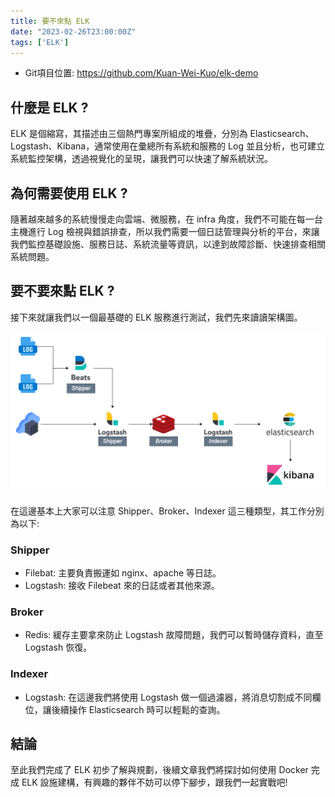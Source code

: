 ```yaml
---
title: 要不來點 ELK
date: "2023-02-26T23:00:00Z"
tags: ['ELK']
---
```

* Git項目位置: https://github.com/Kuan-Wei-Kuo/elk-demo

## 什麼是 ELK ?
ELK 是個縮寫，其描述由三個熱門專案所組成的堆疊，分別為 Elasticsearch、Logstash、Kibana，通常使用在彙總所有系統和服務的 Log 並且分析，也可建立系統監控架構，透過視覺化的呈現，讓我們可以快速了解系統狀況。

## 為何需要使用 ELK ?
隨著越來越多的系統慢慢走向雲端、微服務，在 infra 角度，我們不可能在每一台主機進行 Log 檢視與錯誤排查，所以我們需要一個日誌管理與分析的平台，來讓我們監控基礎設施、服務日誌、系統流量等資訊，以達到故障診斷、快速排查相關系統問題。

## 要不要來點 ELK ?
接下來就讓我們以一個最基礎的 ELK 服務進行測試，我們先來讀讀架構圖。

![ELK_架構圖](./ELK_架構圖.png)

在這邊基本上大家可以注意 Shipper、Broker、Indexer 這三種類型，其工作分別為以下:

### Shipper
* Filebat: 主要負責搬運如 nginx、apache 等日誌。
* Logstash: 接收 Filebeat 來的日誌或者其他來源。

### Broker
* Redis: 緩存主要拿來防止 Logstash 故障問題，我們可以暫時儲存資料，直至 Logstash 恢復。

### Indexer
* Logstash: 在這邊我們將使用 Logstash 做一個過濾器，將消息切割成不同欄位，讓後續操作 Elasticsearch 時可以輕鬆的查詢。

## 結論
至此我們完成了 ELK 初步了解與規劃，後續文章我們將探討如何使用 Docker 完成 ELK 設施建構，有興趣的夥伴不妨可以停下腳步，跟我們一起實戰吧!